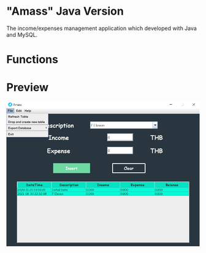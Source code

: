 # "Amass" Java Version
The income/expenses management application which developed with Java and MySQL.

# Functions


# Preview
![picture alt](https://github.com/SlickleZ/amass-java/blob/main/res/Amass_Java.jpg)
